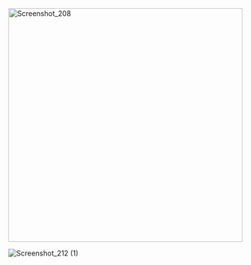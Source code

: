 
<img width="470" alt="Screenshot_208" src="https://github.com/ahmetakay24/uplabs_ui_challenge_1/assets/112816543/04a5d874-c837-4e01-b130-ad66dd3060d8">

![Screenshot_212 (1)](https://github.com/ahmetakay24/uplabs_ui_challenge_1/assets/112816543/d0717899-be32-4142-93f1-81f79e1bdaed)
